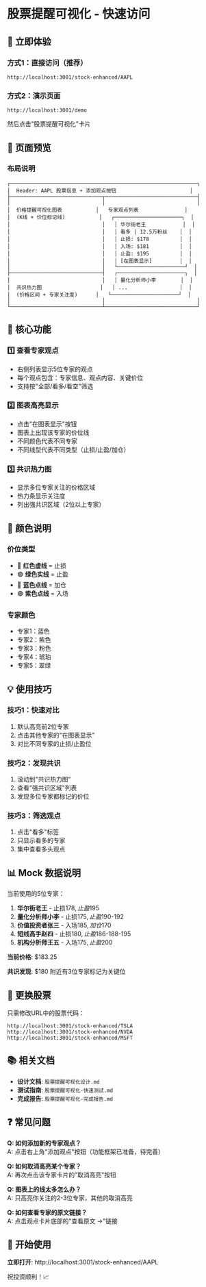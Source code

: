 # 股票提醒可视化 - 快速访问

## 🚀 立即体验

### 方式1：直接访问（推荐）
```
http://localhost:3001/stock-enhanced/AAPL
```

### 方式2：演示页面
```
http://localhost:3001/demo
```
然后点击"股票提醒可视化"卡片

## 📱 页面预览

### 布局说明
```
┌─────────────────────────────────────────────────────────────┐
│  Header: AAPL 股票信息 + 添加观点按钮                        │
├──────────────────────────────┬──────────────────────────────┤
│                              │                              │
│  价格提醒可视化图表           │   专家观点列表               │
│  (K线 + 价位标记线)           │   ┌──────────────────────┐  │
│                              │   │ 华尔街老王            │  │
│                              │   │ 看多 | 12.5万粉丝    │  │
│                              │   │ 止损: $178          │  │
│                              │   │ 入场: $181          │  │
│                              │   │ 止盈: $195          │  │
│                              │   │ [在图表显示]         │  │
│                              │   └──────────────────────┘  │
├──────────────────────────────┤   ┌──────────────────────┐  │
│                              │   │ 量化分析师小李        │  │
│  共识热力图                   │   │ ...                 │  │
│  (价格区间 + 专家关注度)      │   └──────────────────────┘  │
│                              │                              │
└──────────────────────────────┴──────────────────────────────┘
```

## 🎯 核心功能

### 1️⃣ 查看专家观点
- 右侧列表显示5位专家的观点
- 每个观点包含：专家信息、观点内容、关键价位
- 支持按"全部/看多/看空"筛选

### 2️⃣ 图表高亮显示
- 点击"在图表显示"按钮
- 图表上出现该专家的价位线
- 不同颜色代表不同专家
- 不同线型代表不同类型（止损/止盈/加仓）

### 3️⃣ 共识热力图
- 显示多位专家关注的价格区域
- 热力条显示关注度
- 列出强共识区域（2位以上专家）

## 🎨 颜色说明

### 价位类型
- 🔴 **红色虚线** = 止损
- 🟢 **绿色实线** = 止盈
- 🔵 **蓝色点线** = 加仓
- 🟣 **紫色点线** = 入场

### 专家颜色
- 专家1：蓝色
- 专家2：紫色
- 专家3：粉色
- 专家4：琥珀
- 专家5：翠绿

## 💡 使用技巧

### 技巧1：快速对比
1. 默认高亮前2位专家
2. 点击其他专家的"在图表显示"
3. 对比不同专家的止损/止盈位

### 技巧2：发现共识
1. 滚动到"共识热力图"
2. 查看"强共识区域"列表
3. 发现多位专家都标记的价位

### 技巧3：筛选观点
1. 点击"看多"标签
2. 只显示看多的专家
3. 集中查看多头观点

## 📊 Mock 数据说明

当前使用的5位专家：
1. **华尔街老王** - 止损$178, 止盈$195
2. **量化分析师小李** - 止损$175, 止盈$190-192
3. **价值投资者张三** - 入场$185, 加仓$170
4. **短线高手赵四** - 止损$180, 止盈$186-188-195
5. **机构分析师王五** - 入场$175, 止盈$200

**当前价格**: $183.25

**共识发现**: $180 附近有3位专家标记为关键位

## 🔧 更换股票

只需修改URL中的股票代码：
```
http://localhost:3001/stock-enhanced/TSLA
http://localhost:3001/stock-enhanced/NVDA
http://localhost:3001/stock-enhanced/MSFT
```

## 📚 相关文档

- **设计文档**: `股票提醒可视化设计.md`
- **测试指南**: `股票提醒可视化-快速测试.md`
- **完成报告**: `股票提醒可视化-完成报告.md`

## ❓ 常见问题

**Q: 如何添加新的专家观点？**  
A: 点击右上角"添加观点"按钮（功能框架已准备，待完善）

**Q: 如何取消高亮某个专家？**  
A: 再次点击该专家卡片的"取消高亮"按钮

**Q: 图表上的线太多怎么办？**  
A: 只高亮你关注的2-3位专家，其他的取消高亮

**Q: 如何查看专家的原文链接？**  
A: 点击观点卡片底部的"查看原文 →"链接

## 🎉 开始使用

**立即打开**: http://localhost:3001/stock-enhanced/AAPL

祝投资顺利！📈
